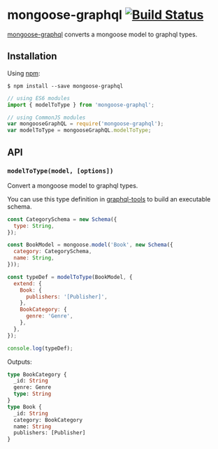 # mongoose-graphql [![Build Status][travis-image]][travis-url]

[travis-url]: https://travis-ci.org/MLH-KM/mongoose-graphql
[travis-image]: https://travis-ci.org/MLH-KM/mongoose-graphql.svg?branch=master

[mongoose-graphql](https://github.com/zipdrug/mongoose-graphql) converts a mongoose model to graphql types.

## Installation

Using [npm](https://www.npmjs.org/):

    $ npm install --save mongoose-graphql

```js
// using ES6 modules
import { modelToType } from 'mongoose-graphql';

// using CommonJS modules
var mongooseGraphQL = require('mongoose-graphql');
var modelToType = mongooseGraphQL.modelToType;
```
## API

### `modelToType(model, [options])`

Convert a mongoose model to graphql types.

You can use this type definition in [graphql-tools](https://github.com/apollostack/graphql-tools) to build an executable schema.

```js
const CategorySchema = new Schema({
  type: String,
});

const BookModel = mongoose.model('Book', new Schema({
  category: CategorySchema,
  name: String,
}));

const typeDef = modelToType(BookModel, {
  extend: {
    Book: {
      publishers: '[Publisher]',
    },
    BookCategory: {
      genre: 'Genre',
    },
  },
});

console.log(typeDef);
```

Outputs:
```graphql
type BookCategory {
  _id: String
  genre: Genre
  type: String
}
type Book {
  _id: String
  category: BookCategory
  name: String
  publishers: [Publisher]
}
```
